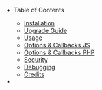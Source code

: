 - Table of Contents
    - [Installation](installation.md)
    - [Upgrade Guide](upgrade.md)
    - [Usage](installation.md#usage)
    - [Options & Callbacks JS](optionsjs.md)
    - [Options & Callbacks PHP](optionsphp.md)
    - [Security](security.md)
    - [Debugging](debugging.md)
    - [Credits](credits.md)

- 

<style>.docs-toc ul li:last-child { display: none; }</style>
